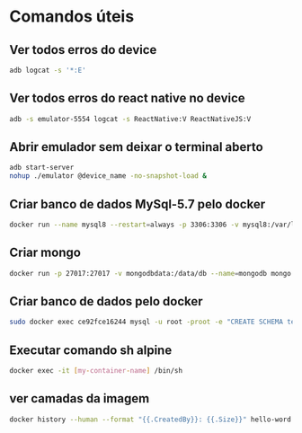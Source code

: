 # Comandos úteis


## Ver todos erros do device
```bash
adb logcat -s '*:E'
```

## Ver todos erros do react native no device
```bash
adb -s emulator-5554 logcat -s ReactNative:V ReactNativeJS:V
```

## Abrir emulador sem deixar o terminal aberto
```bash
adb start-server
nohup ./emulator @device_name -no-snapshot-load &
```
## Criar banco de dados MySql-5.7 pelo docker
```bash
docker run --name mysql8 --restart=always -p 3306:3306 -v mysql8:/var/lib/mysql -e MYSQL_ROOT_PASSWORD=root -d mysql:8
```
## Criar mongo
```bash
docker run -p 27017:27017 -v mongodbdata:/data/db --name=mongodb mongo:latest
```

## Criar banco de dados pelo docker
```bash
sudo docker exec ce92fce16244 mysql -u root -proot -e "CREATE SCHEMA teste ;"
```
## Executar comando sh alpine
```bash
docker exec -it [my-container-name] /bin/sh
```

## ver camadas da imagem
```bash
docker history --human --format "{{.CreatedBy}}: {{.Size}}" hello-word
```


